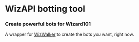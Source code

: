 # WizAPI botting tool

### Create powerful bots for Wizard101

A wrapper for [WizWalker](https://pypi.org/project/wizwalker/) to create the bots _you_ want, right now.
